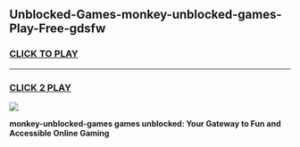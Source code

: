 
## Unblocked-Games-monkey-unblocked-games-Play-Free-gdsfw
<h3>
<a href="https://premium76.site?title=monkey-unblocked-games&ref=10A">CLICK TO PLAY</a></h3>
<hr>

<h3>
<a href="https://premium76.site?title=monkey-unblocked-games&ref=10A">CLICK 2 PLAY</a>
  
</h3>

<a href="https://premium76.site?title=monkey-unblocked-games&ref=10A"><img src="https://clearcache.store/games.png"></a>


**monkey-unblocked-games games unblocked: Your Gateway to Fun and Accessible Online Gaming**
